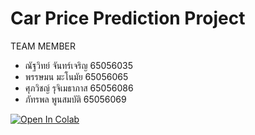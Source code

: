 # Car Price Prediction Project

TEAM MEMBER 
- ณัฐวิทย์ จันทร์เจริญ 65056035
- พรรษมน มะโนมัย 65056065
- ศุภวิชญ์ รุจิเมธาภาส 65056086
- ภัทรพล พูนสมบัติ 65056069


[![Open In Colab](https://colab.research.google.com/assets/colab-badge.svg)](https://colab.research.google.com/github/natthawit-jan/car_price_prediction_proj/blob/master/car_prediction.ipynb)
